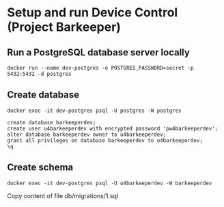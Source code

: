 # Setup and run Device Control (Project Barkeeper)

## Run a PostgreSQL database server locally

```
docker run --name dev-postgres -e POSTGRES_PASSWORD=secret -p 5432:5432 -d postgres
```

## Create database

```
docker exec -it dev-postgres psql -U postgres -W postgres
```

```
create database barkeeperdev;
create user u4barkeeperdev with encrypted password 'pw4barkeeperdev';
alter database barkeeperdev owner to u4barkeeperdev;
grant all privileges on database barkeeperdev to u4barkeeperdev;
\q
```

## Create schema

```
docker exec -it dev-postgres psql -U u4barkeeperdev -W barkeeperdev
```

Copy content of file db/migrations/1.sql
